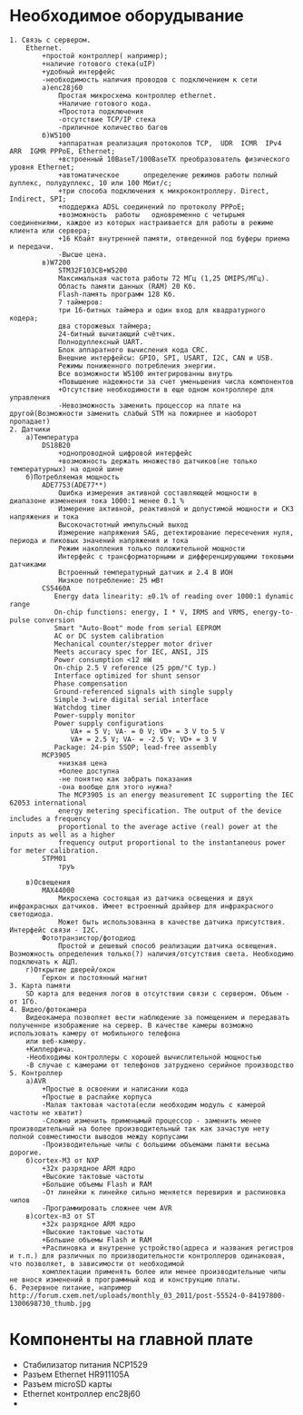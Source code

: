 Необходимое оборудывание
========================
    1. Связь с сервером.
        Ethernet.
            +простой контроллер( например);
            +наличие готового стека(uIP)
            +удобный интерфейс
            -необходимость наличия проводов с подключением к сети
            а)enc28j60
                Простая микросхема контроллер ethernet. 
                +Наличие готового кода.
                +Простота подключения
                -отсутствие TCP/IP стека
                -приличное количество багов
            б)W5100
                +аппаратная реализация протоколов TCP,  UDR  ICMR  IPv4 ARR  IGMR РРРоЕ, Ethernet;
                +встроенный 10BaseT/100BaseTX преобразователь физического уровня Ethernet;
                +автоматическое      определение режимов работы полный дуплекс, полудуплекс, 10 или 100 Мбит/с;
                +три способа подключения к микроконтроллеру. Direct, Indirect, SPI;
                +поддержка ADSL соединений по протоколу РРРоЕ;
                +возможность  работы   одновременно с четырьмя соединениями, каждое из которых настраивается для работы в режиме клиента или сервера;
                +16 Кбайт внутренней памяти, отведенной под буферы приема и передачи. 
                -Высше цена.
            в)W7200
                STM32F103CB+W5200                
                Максимальная частота работы 72 МГц (1,25 DMIPS/МГц).
                Область памяти данных (RAM) 20 Кб.
                Flash-память программ 128 Кб.
                7 таймеров:
                три 16-битных таймера и один вход для квадратурного кодера;
                два сторожевых таймера;
                24-битный вычитающий счётчик.
                Полнодуплексный UART.
                Блок аппаратного вычисления кода CRC.
                Внешние интерфейсы: GPIO, SPI, USART, I2C, CAN и USB.
                Режимы пониженного потребления энергии.
                Все возможности W5100 интегрированны внутрь
                +Повышение надежности за счет уменьшения числа компонентов
                +Отсутствие необходимости в еще одном контроллере для управления
                -Невозможность заменить процессор на плате на другой(Возможности заменить слабый STM на пожирнее и наоборот пропадает)
    2. Датчики
        а)Температура
            DS18B20
                +однопроводной цифровой интерфейс
                +возможность держать множество датчиков(не только температурных) на одной шине
        б)Потребляемая мощность
            ADE7753(ADE77**)
                Ошибка измерения активной составляющей мощности в диапазоне изменения тока 1000:1 менее 0.1 %
                Измерение активной, реактивной и допустимой мощности и СКЗ напряжения и тока
                Высокочастотный импульсный выход
                Измерение напряжения SAG, детектирование пересечения нуля, периода и пиковых значений напряжения и тока
                Режим накопления только положительной мощности
                Интерфейс с трансформаторными и дифференцирующими токовыми датчиками
                Встроенный температурный датчик и 2.4 В ИОН
                Низкое потребление: 25 мВт
            CS5460A
               Energy data linearity: ±0.1% of reading over 1000:1 dynamic range
               On-chip functions: energy, I * V, IRMS and VRMS, energy-to-pulse conversion
               Smart "Auto-Boot" mode from serial EEPROM
               AC or DC system calibration
               Mechanical counter/stepper motor driver
               Meets accuracy spec for IEC, ANSI, JIS
               Power consumption <12 mW
               On-chip 2.5 V reference (25 ppm/°C typ.)
               Interface optimized for shunt sensor
               Phase compensation
               Ground-referenced signals with single supply
               Simple 3-wire digital serial interface
               Watchdog timer
               Power-supply monitor
               Power supply configurations
                   VA+ = 5 V; VA- = 0 V; VD+ = 3 V to 5 V
                   VA+ = 2.5 V; VA- = -2.5 V; VD+ = 3 V
               Package: 24-pin SSOP; lead-free assembly
            MCP3905 
                +низкая цена
                +более доступна
                -не понятно как забрать показания
                -она вообще для этого нужна?
                The MCP3905 is an energy measurement IC supporting the IEC 62053 international
                energy metering specification. The output of the device includes a frequency 
                proportional to the average active (real) power at the inputs as well as a higher
                frequency output proportional to the instantaneous power for meter calibration. 
            STPM01
                труъ
               
        в)Освещения
            MAX44000
                Микросхема состоящая из датчика освещения и двух инфракрасных датчиков. Имеет встроенный драйвер для инфракрасного светодиода.
                Может быть использованна в качестве датчика присутствия. Интерфейс связи - I2C. 
            Фототранзистор/фотодиод
                Простой и дешевый способ реализации датчика освещения. Возможность определения только(?) наличия/отсутствия света. Необходимо подключать к АЦП.
        г)Открытие дверей/окон
            Геркон и постоянный магнит
    3. Карта памяти
        SD карта для ведения логов в отсутствии связи с сервером. Объем - от 1Гб.
    4. Видео/фотокамера
        Видеокамера позволяет вести наблюдение за помещением и передавать полученное изображение на сервер. В качестве камеры возможно использовать камеру от мобильного телефона
        или веб-камеру. 
        +Киллерфича.
        -Необходимы контроллеры с хорошей вычислительной мощностью
        -В случае с камерами от телефонов затруднено серийное производство
    5. Контроллер
        а)AVR
            +Простые в освоении и написании кода
            +Простые в распайке корпуса            
            -Малая тактовая частота(если необходим модуль с камерой частоты не хватит)
            -Сложно изменить применымый процессор - заменить менее производительный на более производительный так как зачастую нету полной совместимости выводов между корпусами
            -Производительные чипы с большими объемами памяти весьма дорогие.
        б)cortex-M3 от NXP
            +32х разрядное ARM ядро 
            +Высокие тактовые частоты
            +Большие объемы Flash и RAM
            -От линейки к линейке сильно меняется перевирия и распиновка чипов
            -Программировать сложнее чем AVR
        в)cortex-m3 от ST
            +32х разрядное ARM ядро 
            +Высокие тактовые частоты
            +Большие объемы Flash и RAM
            +Распиновка и внутренне устройство(адреса и названия регистров и т.п.) для различных по производительности контроллеров одинаковая, что позволяет, в зависимости от необходимой
            комплектации применять более или менее производительные чипы не внося изменений в программный код и конструкцию платы.
    6. Резервное питание, например http://forum.cxem.net/uploads/monthly_03_2011/post-55524-0-84197800-1300698730_thumb.jpg

Компоненты на главной плате
===========================
* Стабилизатор питания NCP1529
* Разъем Ethernet HR911105A
* Разъем microSD карты
* Ethernet контроллер enc28j60
* 

    
